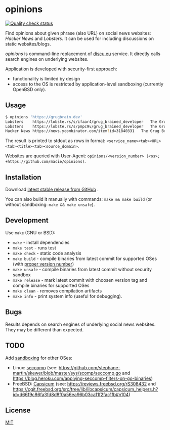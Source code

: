 # opinions

[![Quality check status](https://github.com/macie/opinions/actions/workflows/check.yml/badge.svg)](https://github.com/macie/opinions/actions/workflows/check.yml)

Find opinions about given phrase (also URL) on social news websites:
_Hacker News_ and _Lobsters_. It can be used for including discussions on static
websites/blogs.

_opinions_ is command-line replacement of [discu.eu](https://discu.eu/) service.
It directly calls search engines on underlying websites.

Application is developed with security-first approach:

- functionality is limited by design
- access to the OS is restricted by application-level sandboxing (currently OpenBSD only).

## Usage

```sh
$ opinions 'https://grugbrain.dev'
Lobsters	https://lobste.rs/s/ifaar4/grug_brained_developer	The Grug Brained Developer	https://grugbrain.dev/
Lobsters	https://lobste.rs/s/pmpc9v/grug_brained_developer	The Grug Brained Developer	http://grugbrain.dev
Hacker News	https://news.ycombinator.com/item?id=31840331	The Grug Brained Developer	https://grugbrain.dev/
```

The result is printed to stdout as rows in format: `<service_name><tab><URL><tab><title><tab><source_domain>`.

Websites are queried with User-Agent: `opinions/<version_number> (<os>; +https://github.com/macie/opinions)`.

## Installation

Download [latest stable release from GitHub](https://github.com/macie/opinions/releases/latest) .

You can also build it manually with commands: `make && make build` (or without
sandboxing: `make && make unsafe`).

## Development

Use `make` (GNU or BSD):

- `make` - install dependencies
- `make test` - runs test
- `make check` - static code analysis
- `make build` - compile binaries from latest commit for supported OSes (with [proper version number](https://go.dev/doc/modules/version-numbers))
- `make unsafe` - compile binaries from latest commit without security sandbox
- `make release` - mark latest commit with choosen version tag and compile binaries for supported OSes
- `make clean` - removes compilation artifacts
- `make info` - print system info (useful for debugging).

## Bugs

Results depends on search engines of underlying social news websites. They
may be different than expected.

## TODO

Add [sandboxing](https://learnbchs.org/pledge.html) for other OSes:

- Linux: [seccomp](https://en.wikipedia.org/wiki/Seccomp) (see:
<https://github.com/stephane-martin/skewer/blob/master/sys/scomp/seccomp.go> and
<https://blog.heroku.com/applying-seccomp-filters-on-go-binaries>)
- FreeBSD: [Capsicum](https://en.wikipedia.org/wiki/Capsicum_(Unix)) (see:
<https://reviews.freebsd.org/rS308432> and
<https://cgit.freebsd.org/src/tree/lib/libcapsicum/capsicum_helpers.h?id=d66f9c86fa3fd8d8f0a56ea96b03ca11f2fac1fb#n104>)

## License

[MIT](./LICENSE)
